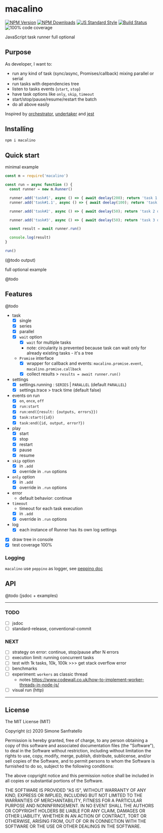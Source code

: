 # macalino

[![NPM Version](http://img.shields.io/npm/v/macalino.svg?style=flat)](https://www.npmjs.org/package/macalino)
[![NPM Downloads](https://img.shields.io/npm/dm/macalino.svg?style=flat)](https://www.npmjs.org/package/macalino)
[![JS Standard Style](https://img.shields.io/badge/code%20style-standard-brightgreen.svg)](http://standardjs.com/)
[![Build Status](https://travis-ci.org/braceslab/macalino.svg?branch=master)](https://travis-ci.org/braceslab/macalino)
![100% code coverage](https://img.shields.io/badge/coverage-100%25-brightgreen)

JavaScript task runner full optional

## Purpose

As developer, I want to:

- run any kind of task (sync/async, Promises/callback) mixing parallel or serial
- run tasks with dependencies tree
- listen to tasks events (`start`, `stop`)
- have task options like `only`, `skip`, `timeout`
- start/stop/pause/resume/restart the batch
- do all above easily

Inspired by [orchestrator](https://github.com/robrich/orchestrator), [undertaker](https://github.com/gulpjs/undertaker) and [jest](https://jestjs.io)

## Installing

````bash
npm i macalino
````

## Quick start

minimal example

```js
const m = require('macalino')

const run = async function () {
  const runner = new m.Runner()

  runner.add('task#1', async () => { await deelay(200); return 'task 1 done' })
  runner.add('task#1.1', async () => { await deelay(100); return 'task 1.1 done' })

  runner.add('task#2', async () => { await deelay(50); return 'task 2 done' })

  runner.add('task#3', async () => { await deelay(50); return 'task 3 done' }, { wait: ['task#1', 'task#2'] })

  const result = await runner.run()

  console.log(result)
}

run()
```

(@todo output)

full optional example

@todo

## Features

@todo

- task
  - [x] single
  - [x] series
  - [x] parallel
  - [x] `wait` option
    - [x] `wait` for multiple tasks
    - note: circularity is prevented because task can wait only for already existing tasks - it's a tree
  - `Promise` interface
    - [X] wrapper for callback and events: `macalino.promise.event`, `macalino.promise.callback`
    - [x] collect results > `results = await runner.run()`
- settings
  - [x] settings.running : `SERIES` | `PARALLEL` (default `PARALLEL`)
  - [x] settings.trace > track time (default false)
- events on run
  - [x] `on`, `once`, `off`
  - [x] `run:start`
  - [x] `run:end({result: {outputs, errors}})`
  - [x] `task:start({id})`
  - [x] `task:end({id, output, error?})`
- play
  - [x] start
  - [x] stop
  - [x] restart
  - [x] pause
  - [x] resume
- `skip` option
  - [x] in `.add`
  - [x] override in `.run` options
- `only` option
  - [x] in `.add`
  - [x] override in `.run` options
- error
  - default behavior: continue
- `timeout`
  - timeout for each task execution
  - [x] in `.add`
  - [x] override in `.run` options
- log
  - [x] each instance of Runner has its own log settings
- [x] draw tree in console
- [x] test coverage 100%

### Logging

`macalino` use `peppino` as logger, see [peppino doc](https://github.com/simone-sanfratello/peppino)

## API

@todo
(jsdoc + examples)

---

### TODO

- [ ] jsdoc
- [ ] standard-release, conventional-commit

### NEXT

- [ ] strategy on error: continue, stop/pause after N errors
- [ ] execution limit: running concurrent tasks
- [ ] test with 1k tasks, 10k, 100k >>> get stack overflow error
- [ ] benchmarks
- [ ] experiment: `workers` as classic thread
  - notes https://www.codewall.co.uk/how-to-implement-worker-threads-in-node-js/
- [ ] visual run (http)

---

## License

The MIT License (MIT)

Copyright (c) 2020 Simone Sanfratello

Permission is hereby granted, free of charge, to any person obtaining a copy
of this software and associated documentation files (the "Software"), to deal
in the Software without restriction, including without limitation the rights
to use, copy, modify, merge, publish, distribute, sublicense, and/or sell
copies of the Software, and to permit persons to whom the Software is
furnished to do so, subject to the following conditions:

The above copyright notice and this permission notice shall be included in all
copies or substantial portions of the Software.

THE SOFTWARE IS PROVIDED "AS IS", WITHOUT WARRANTY OF ANY KIND, EXPRESS OR
IMPLIED, INCLUDING BUT NOT LIMITED TO THE WARRANTIES OF MERCHANTABILITY,
FITNESS FOR A PARTICULAR PURPOSE AND NONINFRINGEMENT. IN NO EVENT SHALL THE
AUTHORS OR COPYRIGHT HOLDERS BE LIABLE FOR ANY CLAIM, DAMAGES OR OTHER
LIABILITY, WHETHER IN AN ACTION OF CONTRACT, TORT OR OTHERWISE, ARISING FROM,
OUT OF OR IN CONNECTION WITH THE SOFTWARE OR THE USE OR OTHER DEALINGS IN THE
SOFTWARE.

